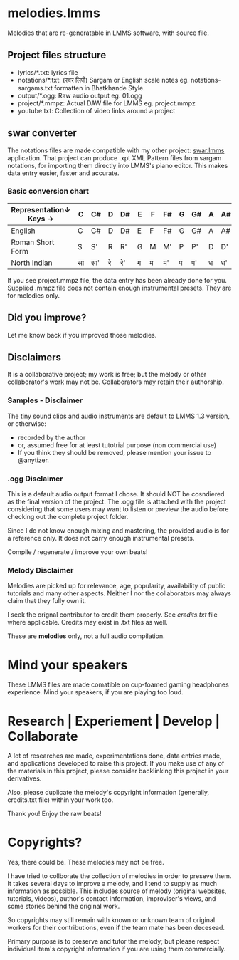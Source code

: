 # melodies.lmms
Melodies that are re-generatable in LMMS software, with source file.

## Project files structure
* lyrics/*.txt: lyrics file
* notations/*.txt: (स्वर लिपी) Sargam or English scale notes eg. notations-sargams.txt formatten in Bhatkhande Style.
* output/*.ogg: Raw audio output eg. 01.ogg
* project/*.mmpz: Actual DAW file for LMMS eg. project.mmpz
* youtube.txt: Collection of video links around a project

## swar converter
The notations files are made compatible with my other project: [swar.lmms](https://github.com/anytizer/swar.lmms/) application.
That project can produce .xpt XML Pattern files from sargam notations, for importing them directly into LMMS's piano editor.
This makes data entry easier, faster and accurate.

### Basic conversion chart
Representation↓ Keys →| C | C# | D | D# | E | F | F# | G | G# | A | A# | B
-- | -- | -- | -- | -- | -- | -- | -- | -- | -- | -- | -- | --
English | C | C# | D | D# | E | F | F# | G | G# | A | A# | B
Roman Short Form | S | S' | R | R' | G | M | M' | P | P' | D | D' | N
North Indian | सा | सा' | रे | रे' | ग | म | म' | प | प' | ध | ध' | नि

If you see project.mmpz file, the data entry has been already done for you.
Supplied .mmpz file does not contain enough instrumental presets.
They are for melodies only.

## Did you improve?
Let me know back if you improved those melodies.

## Disclaimers
It is a collaborative project; my work is free; but the melody or other collaborator's work may not be.
Collaborators may retain their authorship.

### Samples - Disclaimer
The tiny sound clips and audio instruments are default to LMMS 1.3 version, or otherwise:
* recorded by the author
* or, assumed free for at least tutotrial purpose (non commercial use)
* If you think they should be removed, please mention your issue to @anytizer.

### .ogg Disclaimer
This is a default audio output format I chose. It should NOT be cosndiered as the final version of the project.
The .ogg file is attached with the project considering that some users may want to listen or preview the audio before checking out the complete project folder.

Since I do not know enough mixing and mastering, the provided audio is for a reference only.
It does not carry enough instrumental presets.

Compile / regenerate / improve your own beats!

### Melody Disclaimer
Melodies are picked up for relevance, age, popularity, availability of public tutorials and many other aspects.
Neither I nor the collaborators may always claim that they fully own it.

I seek the orignal contributor to credit them properly. See *credits.txt* file where applicable.
Credits may exist in .txt files as well.

These are **melodies** only, not a full audio compilation.

# Mind your speakers
These LMMS files are made comatible on cup-foamed gaming headphones experience.
Mind your speakers, if you are playing too loud.

# Research | Experiement | Develop | Collaborate
A lot of researches are made, experimentations done, data entries made, and applications developed to raise this project.
If you make use of any of the materials in this project, please consider backlinking this project in your derivatives.

Also, please duplicate the melody's copyright information (generally, credits.txt file) within your work too.

Thank you! Enjoy the raw beats!

# Copyrights?

Yes, there could be. These melodies may not be free.

I have tried to collborate the collection of melodies in order to preseve them.
It takes several days to improve a melody, and I tend to supply as much information as possible.
This includes source of melody (original websites, tutorials, videos), author's contact information, improviser's views, and some stories behind the original work.

So copyrights may still remain with known or unknown team of original workers for their contributions, even if the team mate has been decesead.

Primary purpose is to preserve and tutor the melody; but please respect individual item's copyright information if you are using them commercially.
